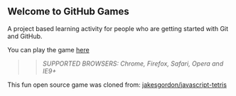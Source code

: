 ## Welcome to GitHub Games

A project based learning activity for people who are getting started with Git and GitHub.

You can play the game [here](https://Shamrock3.github.io/github-games/)

>> _*SUPPORTED BROWSERS*: Chrome, Firefox, Safari, Opera and IE9+_

This fun open source game was cloned from: [jakesgordon/javascript-tetris](https://github.com/jakesgordon/javascript-tetris)
